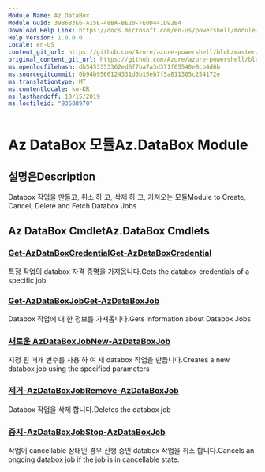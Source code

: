 ```yaml
---
Module Name: Az.DataBox
Module Guid: 39B6B3E6-A15E-48BA-BE20-FE0D441D92B4
Download Help Link: https://docs.microsoft.com/en-us/powershell/module/az.databox
Help Version: 1.0.0.0
Locale: en-US
content_git_url: https://github.com/Azure/azure-powershell/blob/master/src/DataBox/DataBox/help/Az.DataBox.md
original_content_git_url: https://github.com/Azure/azure-powershell/blob/master/src/DataBox/DataBox/help/Az.DataBox.md
ms.openlocfilehash: db5453353362ed6f7ba7a3d371f65540e8cb4d6b
ms.sourcegitcommit: 0b94b9566124331d0b15eb7f5a811305c254172e
ms.translationtype: MT
ms.contentlocale: ko-KR
ms.lasthandoff: 10/15/2019
ms.locfileid: "93688970"
---
```

# <span data-ttu-id="4084c-101">Az DataBox 모듈</span><span class="sxs-lookup"><span data-stu-id="4084c-101">Az.DataBox Module</span></span>
## <span data-ttu-id="4084c-102">설명은</span><span class="sxs-lookup"><span data-stu-id="4084c-102">Description</span></span>
<span data-ttu-id="4084c-103">Databox 작업을 만들고, 취소 하 고, 삭제 하 고, 가져오는 모듈</span><span class="sxs-lookup"><span data-stu-id="4084c-103">Module to Create, Cancel, Delete and Fetch Databox Jobs</span></span>

## <span data-ttu-id="4084c-104">Az DataBox Cmdlet</span><span class="sxs-lookup"><span data-stu-id="4084c-104">Az.DataBox Cmdlets</span></span>
### [<span data-ttu-id="4084c-105">Get-AzDataBoxCredential</span><span class="sxs-lookup"><span data-stu-id="4084c-105">Get-AzDataBoxCredential</span></span>](Get-AzDataBoxCredential.md)
<span data-ttu-id="4084c-106">특정 작업의 databox 자격 증명을 가져옵니다.</span><span class="sxs-lookup"><span data-stu-id="4084c-106">Gets the databox credentials of a specific job</span></span>

### [<span data-ttu-id="4084c-107">Get-AzDataBoxJob</span><span class="sxs-lookup"><span data-stu-id="4084c-107">Get-AzDataBoxJob</span></span>](Get-AzDataBoxJob.md)
<span data-ttu-id="4084c-108">Databox 작업에 대 한 정보를 가져옵니다.</span><span class="sxs-lookup"><span data-stu-id="4084c-108">Gets information about Databox Jobs</span></span>

### [<span data-ttu-id="4084c-109">새로운 AzDataBoxJob</span><span class="sxs-lookup"><span data-stu-id="4084c-109">New-AzDataBoxJob</span></span>](New-AzDataBoxJob.md)
<span data-ttu-id="4084c-110">지정 된 매개 변수를 사용 하 여 새 databox 작업을 만듭니다.</span><span class="sxs-lookup"><span data-stu-id="4084c-110">Creates a new databox job using the specified parameters</span></span>

### [<span data-ttu-id="4084c-111">제거-AzDataBoxJob</span><span class="sxs-lookup"><span data-stu-id="4084c-111">Remove-AzDataBoxJob</span></span>](Remove-AzDataBoxJob.md)
<span data-ttu-id="4084c-112">Databox 작업을 삭제 합니다.</span><span class="sxs-lookup"><span data-stu-id="4084c-112">Deletes the databox job</span></span>

### [<span data-ttu-id="4084c-113">중지-AzDataBoxJob</span><span class="sxs-lookup"><span data-stu-id="4084c-113">Stop-AzDataBoxJob</span></span>](Stop-AzDataBoxJob.md)
<span data-ttu-id="4084c-114">작업이 cancellable 상태인 경우 진행 중인 databox 작업을 취소 합니다.</span><span class="sxs-lookup"><span data-stu-id="4084c-114">Cancels an ongoing databox job if the job is in cancellable state.</span></span>

